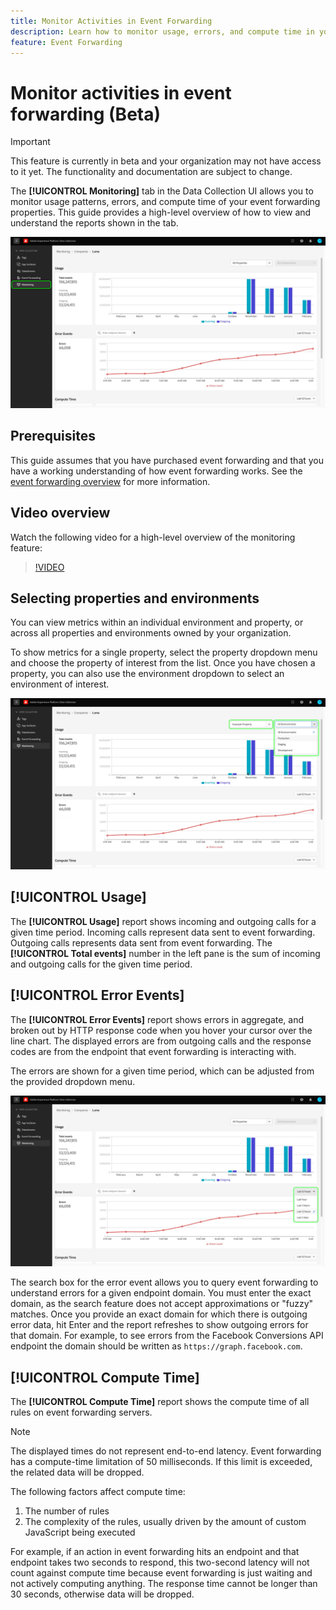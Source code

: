 ```yaml
---
title: Monitor Activities in Event Forwarding
description: Learn how to monitor usage, errors, and compute time in your event forwarding properties.
feature: Event Forwarding
---
```

# Monitor activities in event forwarding (Beta)

>[!IMPORTANT]
>
>This feature is currently in beta and your organization may not have access to it yet. The functionality and documentation are subject to change.

The **[!UICONTROL Monitoring]** tab in the Data Collection UI allows you to monitor usage patterns, errors, and compute time of your event forwarding properties. This guide provides a high-level overview of how to view and understand the reports shown in the tab.

![Image showing the monitoring tab in the Data Collection UI](../../images/ui/event-forwarding/monitoring/monitoring-tab.png)

## Prerequisites

This guide assumes that you have purchased event forwarding and that you have a working understanding of how event forwarding works. See the [event forwarding overview](./overview.md) for more information.

## Video overview

Watch the following video for a high-level overview of the monitoring feature:

>[!VIDEO](https://video.tv.adobe.com/v/343999?quality=12&learn=on)

## Selecting properties and environments

You can view metrics within an individual environment and property, or across all properties and environments owned by your organization. 

To show metrics for a single property, select the property dropdown menu and choose the property of interest from the list. Once you have chosen a property, you can also use the environment dropdown to select an environment of interest.

![Image showing the property environment dropdown menus in the UI](../../images/ui/event-forwarding/monitoring/property-environment.png)

## [!UICONTROL Usage]

The **[!UICONTROL Usage]** report shows incoming and outgoing calls for a given time period. Incoming calls represent data sent to event forwarding. Outgoing calls represents data sent from event forwarding. The **[!UICONTROL Total events]** number in the left pane is the sum of incoming and outgoing calls for the given time period.

## [!UICONTROL Error Events]

The **[!UICONTROL Error Events]** report shows errors in aggregate, and broken out by HTTP response code when you hover your cursor over the line chart. The displayed errors are from outgoing calls and the response codes are from the endpoint that event forwarding is interacting with.

The errors are shown for a given time period, which can be adjusted from the provided dropdown menu. 

![Image showing the time period dropdown menu for the Error Events report](../../images/ui/event-forwarding/monitoring/error-time.png)

The search box for the error event allows you to query event forwarding to understand errors for a given endpoint domain. You must enter the exact domain, as the search feature does not accept approximations or "fuzzy" matches. Once you provide an exact domain for which there is outgoing error data, hit Enter and the report refreshes to show outgoing errors for that domain. For example, to see errors from the Facebook Conversions API endpoint the domain should be written as `https://graph.facebook.com`.

## [!UICONTROL Compute Time]

The **[!UICONTROL Compute Time]** report shows the compute time of all rules on event forwarding servers.

>[!NOTE]
>
>The displayed times do not represent end-to-end latency. Event forwarding has a compute-time limitation of 50 milliseconds. If this limit is exceeded, the related data will be dropped.

The following factors affect compute time:

1. The number of rules
2. The complexity of the rules, usually driven by the amount of custom JavaScript being executed

For example, if an action in event forwarding hits an endpoint and that endpoint takes two seconds to respond, this two-second latency will not count against compute time because event forwarding is just waiting and not actively computing anything. The response time cannot be longer than 30 seconds, otherwise data will be dropped.
